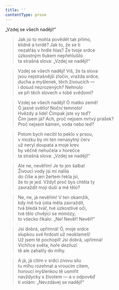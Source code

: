 ```yaml
---
title: ''
contentType: prose
---
```


„Vzdej se všech nadějí!“

> Jak jsi to mohla povědět tak přímo,  
> klidně a tvrdě? Jak to, že se ti  
> nezatřás v hrdle hlas? Že tvoje srdce  
> úzkostným tlukem nepřehlušilo  
> ta strašná slova: „Vzdej se nadějí!“

> Vzdej se všech nadějí! Víš, že ta slova  
> jsou nejstrašnější zločin, vražda srdce,  
> ducha a myšlenek, těch živoucích —  
> i dosud nezrozených? Nehnulo  
> se při těch slovech v tobě svědomí?

> Vzdej se všech nadějí! Ó matko země!  
> Ó jasné světlo! Noční temnoto!  
> Hvězdy a lidé! Čímpak jste vy teď?  
> Čím jsem já? Ach, proč nejsem mrtvý prášek?  
> Proč nejsem kámen, voda nebo led?

> Potom bych necítil to peklo v prsou,  
> v mozku by mi ten nenasytný červ  
> už neryl doupata a moje krev  
> by věčně nehučela v horečce  
> ta strašná slova: „Vzdej se nadějí!“

> Ale ne, nevěřím! Je to jen šalba!  
> Živoucí vody jsi mi nalila  
> do číše a jen žertem řekla jsi,  
> že to je jed. Vždyť proč bys chtěla ty  
> zavraždit moji duši a mé tělo?

> Ne, ne, já nevěřím! V ten okamžik,  
> kdy mě tvá ústa měla zavraždit,  
> tvá bledá tvář, tvé úzkostlivé oči,  
> tvé tělo chvějící se mimózy,  
> to všecko říkalo: „Ne! Nevěř! Nevěř!“

> Jsi dobrá, upřímná! Ó, moje srdce  
> slupkou své hrdosti už neoklameš!  
> Už jsem tě pochopil! Jsi dobrá, upřímná!  
> Vichřice světa, hoře deziluzí  
> tě ale zahalily do mlhy.

> A já, já cítím v srdci znovu sílu  
> tu mlhu rozehnat a vroucím citem,  
> horoucí myšlenkou tě usmířit  
> navždycky s životem — a v odpověď  
> ti volám: „Nevzdávej se nadějí!“

